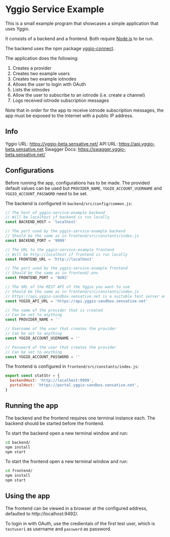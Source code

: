 # Yggio Service Example

This is a small example program that showcases a simple application that uses Yggio.

It consists of a backend and a frontend. Both require [Node.js](https://nodejs.org/) to be run.

The backend uses the npm package [yggio-connect](https://www.npmjs.com/package/yggio-connect).

The application does the following:

1. Creates a provider
2. Creates two example users
3. Creates two example iotnodes
4. Allows the user to login with OAuth
5. Lists the iotnodes
6. Allow the user to subscribe to an iotnode (i.e. create a channel)
7. Logs received iotnode subscription messages

Note that in order for the app to receive iotnode subscription messages, the app must be exposed to the Internet with a public IP address.

## Info

Yggio URL: https://yggio-beta.sensative.net/
API URL: https://api.yggio-beta.sensative.net
Swagger Docs: https://swagger.yggio-beta.sensative.net/

## Configurations

Before running the app, configurations has to be made. The provided default values can be used but `PROVIDER_NAME`, `YGGIO_ACCOUNT_USERNAME` and `YGGIO_ACCOUNT_PASSWORD` need to be set.

The backend is configured in `backend/src/config/common.js`:

```js
// The host of yggio-service-example backend
// Will be localhost if backend is run locally
const BACKEND_HOST = 'localhost'

// The port used by the yggio-service-example backend
// Should be the same as in frontend/src/constants/index.js
const BACKEND_PORT = '9999'

// The URL to the yggio-service-example frontend
// Will be http://localhost if frontend is run locally
const FRONTEND_URL = 'http://localhost'

// The port used by the yggio-service-example frontend
// Should be the same as in frontend/.env
const FRONTEND_PORT = '9492'

// The URL of the REST API of the Yggio you want to use
// Should be the same as in frontend/src/constants/index.js
// https://api.yggio-sandbox.sensative.net is a suitable test server and is set as default
const YGGIO_API_URL = 'https://api.yggio-sandbox.sensative.net'

// The name of the provider that is created
// Can be set to anything
const PROVIDER_NAME = ''

// Username of the user that creates the provider
// Can be set to anything
const YGGIO_ACCOUNT_USERNAME = ''

// Password of the user that creates the provider
// Can be set to anything
const YGGIO_ACCOUNT_PASSWORD = ''
```

The frontend is configured in `frontend/src/constants/index.js`:

```js
export const statStr = {
  backendHost: 'http://localhost:9999',
  portalHost: 'https://portal.yggio-sandbox.sensative.net',
}
```

## Running the app

The backend and the frontend requires one terminal instance each. The backend should be started before the frontend.

To start the backend open a new terminal window and run:

```sh
cd backend/
npm install
npm start
```

To start the frontend open a new terminal window and run:

```sh
cd frontend/
npm install
npm start
```

## Using the app

The frontend can be viewed in a browser at the configured address, defaulted to http://localhost:9492/.

To login in with OAuth, use the credientals of the first test user, which is `testuser1` as username and `password` as password.
